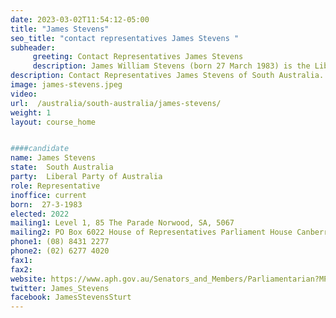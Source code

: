 ```yaml
---
date: 2023-03-02T11:54:12-05:00
title: "James Stevens"
seo_title: "contact representatives James Stevens "
subheader:
     greeting: Contact Representatives James Stevens
     description: James William Stevens (born 27 March 1983) is the Liberal Party member of the Australian House of Representatives for the Division of Sturt in South Australia. He was elected in the 2019 Australian federal election, replacing the retiring Liberal member, Christopher Pyne. Stevens previously served as the Chief of Staff to Steven Marshall, the Premier of South Australia, and prior to that as the General Manager of Michell Australia.
description: Contact Representatives James Stevens of South Australia. Contact information for James Stevens includes email address, phone number, and mailing address.
image: james-stevens.jpeg
video:
url:  /australia/south-australia/james-stevens/
weight: 1
layout: course_home


####candidate
name: James Stevens
state:	South Australia
party:	Liberal Party of Australia
role: Representative
inoffice: current
born:  27-3-1983
elected: 2022
mailing1: Level 1, 85 The Parade Norwood, SA, 5067
mailing2: PO Box 6022 House of Representatives Parliament House Canberra ACT 2600
phone1:	(08) 8431 2277
phone2: (02) 6277 4020
fax1:
fax2:
website: https://www.aph.gov.au/Senators_and_Members/Parliamentarian?MPID=176304
twitter: James_Stevens
facebook: JamesStevensSturt
---
```

